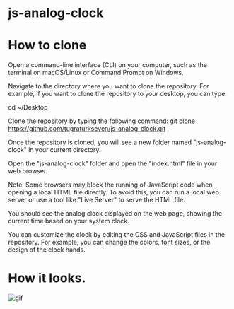 # js-analog-clock

# How to clone

Open a command-line interface (CLI) on your computer, such as the terminal on macOS/Linux or Command Prompt on Windows.

Navigate to the directory where you want to clone the repository. For example, if you want to clone the repository to your desktop, you can type:

cd ~/Desktop

Clone the repository by typing the following command:
git clone https://github.com/tugraturkseven/js-analog-clock.git


Once the repository is cloned, you will see a new folder named "js-analog-clock" in your current directory.

Open the "js-analog-clock" folder and open the "index.html" file in your web browser.

Note: Some browsers may block the running of JavaScript code when opening a local HTML file directly. To avoid this, you can run a local web server or use a tool like "Live Server" to serve the HTML file.

You should see the analog clock displayed on the web page, showing the current time based on your system clock.

You can customize the clock by editing the CSS and JavaScript files in the repository. For example, you can change the colors, font sizes, or the design of the clock hands.

# How it looks.

![gif](https://user-images.githubusercontent.com/28603785/219970057-67631900-e18d-42a3-8105-ffb87dfb32c1.gif)
